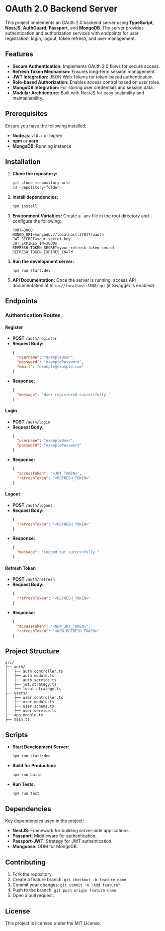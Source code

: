 # OAuth 2.0 Backend Server

This project implements an OAuth 2.0 backend server using **TypeScript**, **NestJS**, **AuthGuard**, **Passport**, and **MongoDB**. The server provides authentication and authorization services with endpoints for user registration, login, logout, token refresh, and user management.

## Features
- **Secure Authentication:** Implements OAuth 2.0 flows for secure access.
- **Refresh Token Mechanism:** Ensures long-term session management.
- **JWT Integration:** JSON Web Tokens for token-based authentication.
- **Role-based Authorization:** Enables access control based on user roles.
- **MongoDB Integration:** For storing user credentials and session data.
- **Modular Architecture:** Built with NestJS for easy scalability and maintainability.

## Prerequisites
Ensure you have the following installed:
- **Node.js**: `v16.x` or higher
- **npm** or **yarn**
- **MongoDB**: Running instance

## Installation
1. **Clone the repository:**
    ```bash
    git clone <repository-url>
    cd <repository-folder>
    ```

2. **Install dependencies:**
    ```bash
    npm install
    ```

3. **Environment Variables:** Create a `.env` file in the root directory and configure the following:
    ```env
    PORT=3000
    MONGO_URI=mongodb://localhost:27017/oauth
    JWT_SECRET=your-secret-key
    JWT_EXPIRES_IN=3600s
    REFRESH_TOKEN_SECRET=your-refresh-token-secret
    REFRESH_TOKEN_EXPIRES_IN=7d
    ```

4. **Run the development server:**
    ```bash
    npm run start:dev
    ```

5. **API Documentation:** Once the server is running, access API documentation at `http://localhost:3000/api` (if Swagger is enabled).

## Endpoints
### Authentication Routes
#### **Register**
- **POST** `/auth/register`
- **Request Body:**
    ```json
    {
      "username": "exampleUser",
      "password": "examplePassword",
      "email": "example@example.com"
    }
    ```
- **Response:**
    ```json
    {
      "message": "User registered successfully."
    }
    ```

#### **Login**
- **POST** `/auth/login`
- **Request Body:**
    ```json
    {
      "username": "exampleUser",
      "password": "examplePassword"
    }
    ```
- **Response:**
    ```json
    {
      "accessToken": "<JWT_TOKEN>",
      "refreshToken": "<REFRESH_TOKEN>"
    }
    ```

#### **Logout**
- **POST** `/auth/logout`
- **Request Body:**
    ```json
    {
      "refreshToken": "<REFRESH_TOKEN>"
    }
    ```
- **Response:**
    ```json
    {
      "message": "Logged out successfully."
    }
    ```

#### **Refresh Token**
- **POST** `/auth/refresh`
- **Request Body:**
    ```json
    {
      "refreshToken": "<REFRESH_TOKEN>"
    }
    ```
- **Response:**
    ```json
    {
      "accessToken": "<NEW_JWT_TOKEN>",
      "refreshToken": "<NEW_REFRESH_TOKEN>"
    }
    ```

## Project Structure
```
src/
├── auth/
│   ├── auth.controller.ts
│   ├── auth.module.ts
│   ├── auth.service.ts
│   ├── jwt.strategy.ts
│   └── local.strategy.ts
├── users/
│   ├── user.controller.ts
│   ├── user.module.ts
│   ├── user.schema.ts
│   ├── user.service.ts
├── app.module.ts
├── main.ts
```

## Scripts
- **Start Development Server:**
    ```bash
    npm run start:dev
    ```
- **Build for Production:**
    ```bash
    npm run build
    ```
- **Run Tests:**
    ```bash
    npm run test
    ```

## Dependencies
Key dependencies used in the project:
- **NestJS**: Framework for building server-side applications.
- **Passport**: Middleware for authentication.
- **Passport-JWT**: Strategy for JWT authentication.
- **Mongoose**: ODM for MongoDB.

## Contributing
1. Fork the repository.
2. Create a feature branch: `git checkout -b feature-name`
3. Commit your changes: `git commit -m "Add feature"`
4. Push to the branch: `git push origin feature-name`
5. Open a pull request.

## License
This project is licensed under the MIT License.

